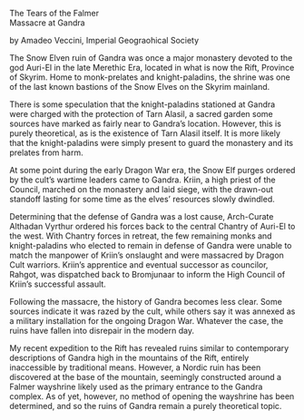 The Tears of the Falmer\
Massacre at Gandra

by Amadeo Veccini, Imperial Geograohical Society

The Snow Elven ruin of Gandra was once a  major monastery devoted to the god Auri-El in the late Merethic Era, located in what is now the Rift, Province of Skyrim. Home to monk-prelates and knight-paladins, the shrine was one of the last known bastions of the Snow Elves on the Skyrim mainland.

There is some speculation that the knight-paladins stationed at Gandra were charged with the protection of Tarn Alasil, a sacred garden some sources have marked as fairly near to Gandra’s location. However, this is purely theoretical, as is the existence of Tarn Alasil itself. It is more likely that the knight-paladins were simply present to guard the monastery and its prelates from harm.

At some point during the early Dragon War era, the Snow Elf purges ordered by the cult’s wartime leaders came to Gandra. Kriin, a high priest of the Council, marched on the monastery and laid siege, with the drawn-out standoff lasting for some time as the elves’ resources slowly dwindled.

Determining that the defense of Gandra was a lost cause, Arch-Curate Althadan Vyrthur ordered his forces back to the central Chantry of Auri-El to the west. With Chantry forces in retreat, the few remaining monks and knight-paladins who elected to remain in defense of Gandra were unable to match the manpower of Kriin’s onslaught and were massacred by Dragon Cult warriors. Kriin’s apprentice and eventual successor as councilor, Rahgot, was dispatched back to Bromjunaar to inform the High Council of Kriin’s successful assault.

Following the massacre, the history of Gandra becomes less clear. Some sources indicate it was razed by the cult, while others say it was annexed as a military installation for the ongoing Dragon War. Whatever the case, the ruins have fallen into disrepair in the modern day.

My recent expedition to the Rift has revealed ruins similar to contemporary descriptions of Gandra high in the mountains of the Rift, entirely inaccessible by traditional means. However, a Nordic ruin has been discovered at the base of the mountain, seemingly constructed around a Falmer wayshrine likely used as the primary entrance to the Gandra complex. As of yet, however, no method of opening the wayshrine has been determined, and so the ruins of Gandra remain a purely theoretical topic.
